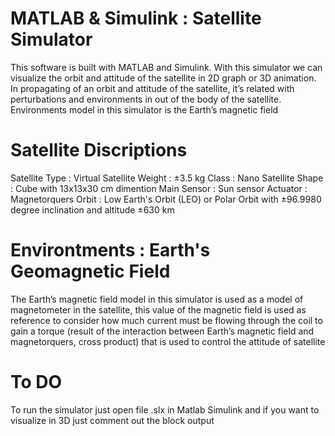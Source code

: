 # MATLAB & Simulink : Satellite Simulator
 This software is built with MATLAB and Simulink. With this simulator we can visualize the orbit and attitude of the satellite in 2D graph or 3D animation. In propagating of an orbit and attitude of the satellite, it’s related with perturbations and environments in out of the body of the satellite. Environments model in this simulator is the Earth’s magnetic field

# Satellite Discriptions
Satellite Type  : Virtual Satellite
Weight          : ±3.5 kg
Class           : Nano Satellite
Shape           : Cube with 13x13x30 cm dimention
Main Sensor     : Sun sensor
Actuator        : Magnetorquers
Orbit           : Low Earth's Orbit (LEO) or Polar Orbit with ±96.9980 degree inclination and altitude ±630 km

# Environtments : Earth's Geomagnetic Field
The Earth’s magnetic field model in this simulator is used as a model of magnetometer in the satellite, this value of the magnetic field is used as reference to consider how much current must be flowing through the coil to gain a torque (result of the interaction between Earth’s magnetic field and magnetorquers, cross product) that is used to control the attitude of satellite

# To DO
To run the simulator just open file .slx in Matlab Simulink and if you want to visualize in 3D just comment out the block output